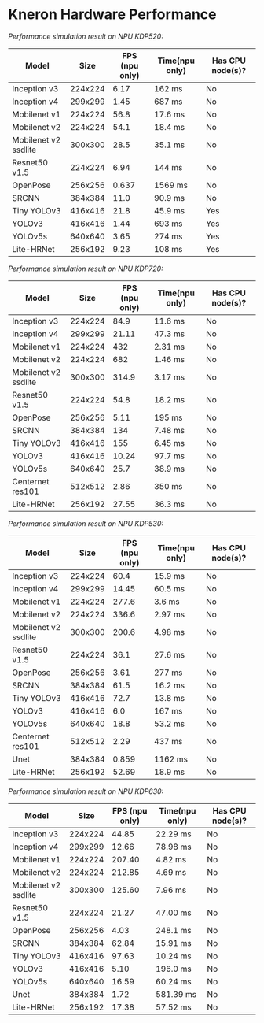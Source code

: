 # Kneron Hardware Performance

 *Performance simulation result on NPU KDP520:*

| Model                | Size    | FPS (npu only) | Time(npu only) | Has CPU node(s)? |
| -------------------- | ------- | -------------- | -------------- | ---------------- |
| Inception v3         | 224x224 |    6.17        | 162  ms         |        No        |
| Inception v4         | 299x299 |    1.45        | 687  ms         |        No        |
| Mobilenet v1         | 224x224 |    56.8        | 17.6 ms        |        No        |
| Mobilenet v2         | 224x224 |    54.1        | 18.4 ms        |        No        |
| Mobilenet v2 ssdlite | 300x300 |    28.5        | 35.1 ms        |        No        |
| Resnet50 v1.5        | 224x224 |    6.94        | 144  ms         |        No        |
| OpenPose             | 256x256 |    0.637       | 1569 ms        |        No        |
| SRCNN                | 384x384 |    11.0        | 90.9 ms        |        No        |
| Tiny YOLOv3          | 416x416 |    21.8        | 45.9 ms        |        Yes       |
| YOLOv3               | 416x416 |    1.44        | 693  ms         |        Yes       |
| YOLOv5s              | 640x640 |    3.65        | 274  ms         |        Yes       |
| Lite-HRNet           | 256x192 |    9.23        | 108  ms         |        Yes       |

*Performance simulation result on NPU KDP720:*

| Model                | Size    | FPS (npu only) | Time(npu only) | Has CPU node(s)? |
| -------------------- | ------- | -------------- | -------------- | ---------------- |
| Inception v3         | 224x224 |    84.9        | 11.6 ms        |        No        |
| Inception v4         | 299x299 |    21.11       | 47.3 ms        |        No        |
| Mobilenet v1         | 224x224 |    432         | 2.31 ms        |        No        |
| Mobilenet v2         | 224x224 |    682         | 1.46 ms        |        No        |
| Mobilenet v2 ssdlite | 300x300 |    314.9       | 3.17 ms        |        No        |
| Resnet50 v1.5        | 224x224 |    54.8        | 18.2 ms        |        No        |
| OpenPose             | 256x256 |    5.11        | 195  ms         |        No        |
| SRCNN                | 384x384 |    134         | 7.48 ms        |        No        |
| Tiny YOLOv3          | 416x416 |    155         | 6.45 ms        |        No        |
| YOLOv3               | 416x416 |    10.24       | 97.7 ms        |        No        |
| YOLOv5s              | 640x640 |    25.7        | 38.9 ms        |        No        |
| Centernet res101     | 512x512 |    2.86        | 350  ms        |        No        |
| Lite-HRNet           | 256x192 |    27.55       | 36.3 ms        |        No        |

*Performance simulation result on NPU KDP530:*

| Model                | Size    | FPS (npu only) | Time(npu only) | Has CPU node(s)? |
| -------------------- | ------- | -------------- | -------------- | ---------------- |
| Inception v3         | 224x224 |    60.4        | 15.9 ms        |        No        |
| Inception v4         | 299x299 |    14.45       | 60.5 ms        |        No        |
| Mobilenet v1         | 224x224 |    277.6       | 3.6  ms        |        No        |
| Mobilenet v2         | 224x224 |    336.6       | 2.97 ms        |        No        |
| Mobilenet v2 ssdlite | 300x300 |    200.6       | 4.98 ms        |        No        |
| Resnet50 v1.5        | 224x224 |    36.1        | 27.6 ms        |        No        |
| OpenPose             | 256x256 |    3.61        | 277  ms        |        No        |
| SRCNN                | 384x384 |    61.5        | 16.2 ms        |        No        |
| Tiny YOLOv3          | 416x416 |    72.7        | 13.8 ms        |        No        |
| YOLOv3               | 416x416 |    6.0         | 167  ms        |        No        |
| YOLOv5s              | 640x640 |    18.8        | 53.2 ms        |        No        |
| Centernet res101     | 512x512 |    2.29        | 437  ms        |        No        |
| Unet                 | 384x384 |    0.859       | 1162 ms        |        No        |
| Lite-HRNet           | 256x192 |    52.69       | 18.9 ms        |        No        |

*Performance simulation result on NPU KDP630:*

| Model                | Size    | FPS (npu only) | Time(npu only) | Has CPU node(s)? |
| -------------------- | ------- | -------------- | -------------- | ---------------- |
| Inception v3         | 224x224 |    44.85       | 22.29 ms       |        No        |
| Inception v4         | 299x299 |    12.66       | 78.98 ms       |        No        |
| Mobilenet v1         | 224x224 |    207.40      | 4.82  ms       |        No        |
| Mobilenet v2         | 224x224 |    212.85      | 4.69  ms       |        No        |
| Mobilenet v2 ssdlite | 300x300 |    125.60      | 7.96  ms       |        No        |
| Resnet50 v1.5        | 224x224 |    21.27       | 47.00 ms       |        No        |
| OpenPose             | 256x256 |    4.03        | 248.1 ms       |        No        |
| SRCNN                | 384x384 |    62.84       | 15.91 ms       |        No        |
| Tiny YOLOv3          | 416x416 |    97.63       | 10.24 ms       |        No        |
| YOLOv3               | 416x416 |    5.10        | 196.0 ms       |        No        |
| YOLOv5s              | 640x640 |    16.59       | 60.24 ms       |        No        |
| Unet                 | 384x384 |    1.72        | 581.39 ms      |        No        |
| Lite-HRNet           | 256x192 |    17.38       | 57.52 ms       |        No        |



